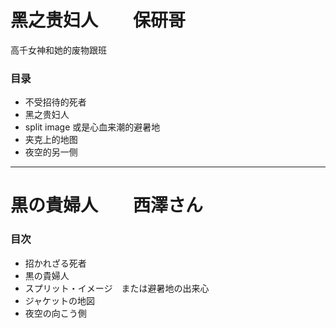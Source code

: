 # 黑之贵妇人　　保研哥
高千女神和她的废物跟班

### 目录
+ 不受招待的死者
+ 黑之贵妇人
+ split image 或是心血来潮的避暑地
+ 夹克上的地图
+ 夜空的另一侧

----

# 黒の貴婦人　　西澤さん

### 目次
+ 招かれざる死者
+ 黒の貴婦人
+ スプリット・イメージ　または避暑地の出来心
+ ジャケットの地図
+ 夜空の向こう側